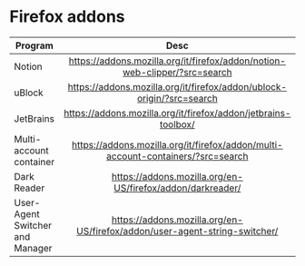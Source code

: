 # Firefox addons
Program                         | Desc
----------                      |:-------------:
Notion                          | https://addons.mozilla.org/it/firefox/addon/notion-web-clipper/?src=search
uBlock                          | https://addons.mozilla.org/it/firefox/addon/ublock-origin/?src=search
JetBrains                       | https://addons.mozilla.org/it/firefox/addon/jetbrains-toolbox/
Multi-account container         | https://addons.mozilla.org/it/firefox/addon/multi-account-containers/?src=search
Dark Reader                     | https://addons.mozilla.org/en-US/firefox/addon/darkreader/
User-Agent Switcher and Manager | https://addons.mozilla.org/en-US/firefox/addon/user-agent-string-switcher/
